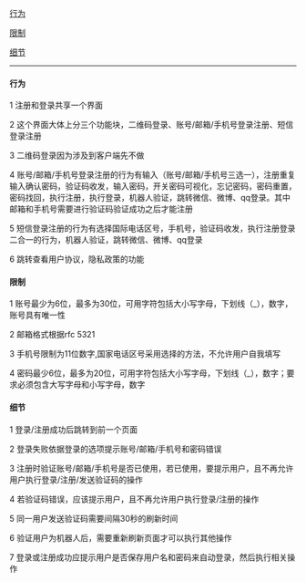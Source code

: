
[行为](#行为)

[限制](#限制)

[细节](#细节)

---

#### 行为

1 注册和登录共享一个界面

2 这个界面大体上分三个功能块，二维码登录、账号/邮箱/手机号登录注册、短信登录注册

3 二维码登录因为涉及到客户端先不做

4 账号/邮箱/手机号登录注册的行为有输入（账号/邮箱/手机号三选一），注册重复输入确认密码，验证码收发，输入密码，开关密码可视化，忘记密码，密码重置，密码找回，执行注册，执行登录，机器人验证，跳转微信、微博、qq登录。其中邮箱和手机号需要进行验证码验证成功之后才能注册

5 短信登录注册的行为有选择国际电话区号，手机号，验证码收发，执行注册登录二合一的行为，机器人验证，跳转微信、微博、qq登录

6 跳转查看用户协议，隐私政策的功能


#### 限制

1 账号最少为6位，最多为30位，可用字符包括大小写字母，下划线（_），数字，账号具有唯一性

2 邮箱格式根据rfc 5321

3 手机号限制为11位数字,国家电话区号采用选择的方法，不允许用户自我填写

4 密码最少6位，最多为20位，可用字符包括大小写字母，下划线（_），数字；要求必须包含大写字母和小写字母，数字


#### 细节

1 登录/注册成功后跳转到前一个页面

2 登录失败依据登录的选项提示账号/邮箱/手机号和密码错误

3 注册时验证账号/邮箱/手机号是否已使用，若已使用，要提示用户，且不再允许用户执行登录/注册/发送验证码的操作

4 若验证码错误，应该提示用户，且不再允许用户执行登录/注册的操作

5 同一用户发送验证码需要间隔30秒的刷新时间

6 验证用户为机器人后，需要重新刷新页面才可以执行其他操作

7 登录或注册成功应提示用户是否保存用户名和密码来自动登录，然后执行相关操作

